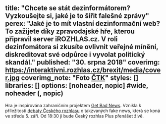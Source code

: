 title: "Chcete se stát dezinformátorem? Vyzkoušejte si, jaké je to šířit falešné zprávy"
perex: "Jaké je to mít vlastní dezinformační web? To zažijete díky zpravodajské hře, kterou připravil server iROZHLAS.cz. V roli dezinfomátora si zkusíte ovlivnit veřejné mínění, diskreditovat své odpůrce i vyvolat politický skandál."
published: "30. srpna 2018"
coverimg: https://interaktivni.rozhlas.cz/brexit/media/cover.jpg
coverimg_note: "Foto <a href='#'>ČTK</a>"
styles: []
libraries: []
options: [noheader, nopic] #wide, noheader (, nopic)
---
<div id="game" class="embed"></div>
Hra je inspirována zahraničním projektem <a href="https://www.getbadnews.com/">Get Bad News</a>. Vznikla k příležitosti <a href="https://www.facebook.com/events/1690636711034802/">debaty Českého rozhlasu</a> o takzvaných fake news, která se koná ve středu 5. září. Od 18:30 ji bude Český rozhlas Plus přenášet živě.